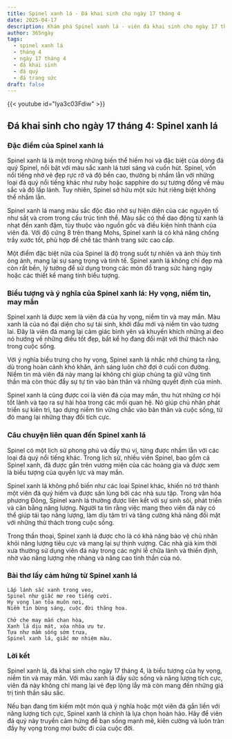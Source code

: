 ```yaml
---
title: Spinel xanh lá - Đá khai sinh cho ngày 17 tháng 4
date: 2025-04-17
description: Khám phá Spinel xanh lá - viên đá khai sinh cho ngày 17 tháng 4, biểu tượng của Hy vọng, niềm tin, may mắn. Cùng tìm hiểu ý nghĩa sâu sắc của viên đá độc đáo này.
author: 365ngày
tags:
  - spinel xanh lá
  - tháng 4
  - ngày 17 tháng 4
  - đá khai sinh
  - đá quý
  - đá trang sức
draft: false
---
```


{{< youtube id="lya3c03Fdiw" >}}

## Đá khai sinh cho ngày 17 tháng 4: Spinel xanh lá

### Đặc điểm của Spinel xanh lá

Spinel xanh lá là một trong những biến thể hiếm hoi và đặc biệt của dòng đá quý Spinel, nổi bật với màu sắc xanh lá tươi sáng và cuốn hút. Spinel, vốn nổi tiếng nhờ vẻ đẹp rực rỡ và độ bền cao, thường bị nhầm lẫn với những loại đá quý nổi tiếng khác như ruby hoặc sapphire do sự tương đồng về màu sắc và độ lấp lánh. Tuy nhiên, Spinel sở hữu một sức hút riêng biệt không thể nhầm lẫn.

Spinel xanh lá mang màu sắc độc đáo nhờ sự hiện diện của các nguyên tố như sắt và crom trong cấu trúc tinh thể. Màu sắc có thể dao động từ xanh lá nhạt đến xanh đậm, tùy thuộc vào nguồn gốc và điều kiện hình thành của viên đá. Với độ cứng 8 trên thang Mohs, Spinel xanh lá có khả năng chống trầy xước tốt, phù hợp để chế tác thành trang sức cao cấp.

Một điểm đặc biệt nữa của Spinel là độ trong suốt tự nhiên và ánh thủy tinh óng ánh, mang lại sự sang trọng và tinh tế. Spinel xanh lá không chỉ đẹp mà còn rất bền, lý tưởng để sử dụng trong các món đồ trang sức hàng ngày hoặc các thiết kế mang tính biểu tượng.

### Biểu tượng và ý nghĩa của Spinel xanh lá: Hy vọng, niềm tin, may mắn

Spinel xanh lá được xem là viên đá của hy vọng, niềm tin và may mắn. Màu xanh lá của nó đại diện cho sự tái sinh, khởi đầu mới và niềm tin vào tương lai. Đây là viên đá mang lại cảm giác bình yên và khuyến khích những ai đeo nó hướng về những điều tốt đẹp, bất kể họ đang đối mặt với thử thách nào trong cuộc sống.

Với ý nghĩa biểu trưng cho hy vọng, Spinel xanh lá nhắc nhở chúng ta rằng, dù trong hoàn cảnh khó khăn, ánh sáng luôn chờ đợi ở cuối con đường. Niềm tin mà viên đá này mang lại không chỉ giúp chúng ta giữ vững tinh thần mà còn thúc đẩy sự tự tin vào bản thân và những quyết định của mình.

Spinel xanh lá cũng được coi là viên đá của may mắn, thu hút những cơ hội tốt lành và tạo ra sự hài hòa trong các mối quan hệ. Nó giúp chủ nhân phát triển sự kiên trì, tạo dựng niềm tin vững chắc vào bản thân và cuộc sống, từ đó mang lại những thay đổi tích cực.

### Câu chuyện liên quan đến Spinel xanh lá

Spinel có một lịch sử phong phú và đầy thú vị, từng được nhầm lẫn với các loại đá quý nổi tiếng khác. Trong lịch sử, nhiều viên Spinel, bao gồm cả Spinel xanh, đã được gắn trên vương miện của các hoàng gia và được xem là biểu tượng của quyền lực và may mắn.

Spinel xanh lá không phổ biến như các loại Spinel khác, khiến nó trở thành một viên đá quý hiếm và được săn lùng bởi các nhà sưu tập. Trong văn hóa phương Đông, Spinel xanh lá thường được liên kết với sự sinh sôi, phát triển và cân bằng năng lượng. Người ta tin rằng việc mang theo viên đá này có thể giúp tái tạo năng lượng, làm dịu tâm trí và tăng cường khả năng đối mặt với những thử thách trong cuộc sống.

Trong thần thoại, Spinel xanh lá được cho là có khả năng bảo vệ chủ nhân khỏi năng lượng tiêu cực và mang lại sự thịnh vượng. Các nhà giả kim thời xưa thường sử dụng viên đá này trong các nghi lễ chữa lành và thiền định, nhờ vào năng lượng nhẹ nhàng và nâng cao tinh thần của nó.

### Bài thơ lấy cảm hứng từ Spinel xanh lá

```
Lấp lánh sắc xanh trong veo,  
Spinel như giấc mơ reo tiếng cười.  
Hy vọng lan tỏa muôn nơi,  
Niềm tin bừng sáng, cuộc đời thăng hoa.  

Chở che may mắn chan hòa,  
Xanh lá dịu mát, xóa nhòa ưu tư.  
Tựa như mầm sống sớm trưa,  
Spinel xanh lá, giấc mơ nhiệm màu.  
```

### Lời kết

Spinel xanh lá, đá khai sinh cho ngày 17 tháng 4, là biểu tượng của hy vọng, niềm tin và may mắn. Với màu xanh lá đầy sức sống và năng lượng tích cực, viên đá này không chỉ mang lại vẻ đẹp lộng lẫy mà còn mang đến những giá trị tinh thần sâu sắc.

Nếu bạn đang tìm kiếm một món quà ý nghĩa hoặc một viên đá gắn liền với năng lượng tích cực, Spinel xanh lá chính là lựa chọn hoàn hảo. Hãy để viên đá quý này truyền cảm hứng để bạn sống mạnh mẽ, kiên cường và luôn tràn đầy hy vọng trong mọi bước đi của cuộc đời.